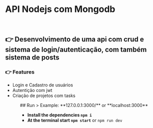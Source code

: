 <h1>API Nodejs com Mongodb</h1>
<br>
<h2> 👉 Desenvolvimento de uma api com crud e sistema de login/autenticação, com também sistema de posts</h2>
<h3>👉 Features</h3>
<ul>
    <li>Login e Cadastro de usuários</li>
    <li>Autentição com jwt</li>
    <li>Criação de projetos com tasks</li>
<ul>
## Run
> Example: **127.0.0.1:3000/** or **localhost:3000**

- **Install the dependencies `npm i`**
- **At the terminal start `npm start`** or `npm run dev`